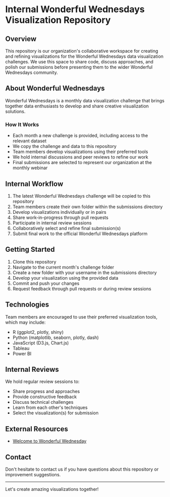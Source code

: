 # Internal Wonderful Wednesdays Visualization Repository

## Overview

This repository is our organization's collaborative workspace for creating and refining visualizations for the Wonderful Wednesdays data visualization challenges. We use this space to share code, discuss approaches, and polish our submissions before presenting them to the wider Wonderful Wednesdays community.

## About Wonderful Wednesdays

Wonderful Wednesdays is a monthly data visualization challenge that brings together data enthusiasts to develop and share creative visualization solutions.

### How It Works

* Each month a new challenge is provided, including access to the relevant dataset
* We copy the challenge and data to this repository
* Team members develop visualizations using their preferred tools
* We hold internal discussions and peer reviews to refine our work
* Final submissions are selected to represent our organization at the monthly webinar

## Internal Workflow

1. The latest Wonderful Wednesdays challenge will be copied to this repository
2. Team members create their own folder within the submissions directory
3. Develop visualizations individually or in pairs
4. Share work-in-progress through pull requests
5. Participate in internal review sessions
6. Collaboratively select and refine final submission(s)
7. Submit final work to the official Wonderful Wednesdays platform

## Getting Started

1. Clone this repository
2. Navigate to the current month's challenge folder
3. Create a new folder with your username in the submissions directory
4. Develop your visualization using the provided data
5. Commit and push your changes
6. Request feedback through pull requests or during review sessions

## Technologies

Team members are encouraged to use their preferred visualization tools, which may include:

* R (ggplot2, plotly, shiny)
* Python (matplotlib, seaborn, plotly, dash)
* JavaScript (D3.js, Chart.js)
* Tableau
* Power BI

## Internal Reviews

We hold regular review sessions to:
* Share progress and approaches
* Provide constructive feedback
* Discuss technical challenges
* Learn from each other's techniques
* Select the visualization(s) for submission

## External Resources

* [Welcome to Wonderful Wednesday](https://www.psiweb.org/sigs-special-interest-groups/visualisation/welcome-to-wonderful-wednesdays)

## Contact

Don't hesitate to contact us if you have questions about this repository or improvement suggestions.

---

Let's create amazing visualizations together!
